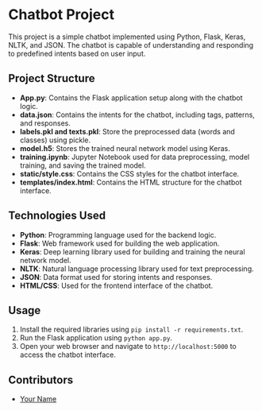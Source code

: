 # Chatbot Project

This project is a simple chatbot implemented using Python, Flask, Keras, NLTK, and JSON. The chatbot is capable of understanding and responding to predefined intents based on user input.

## Project Structure

- **App.py**: Contains the Flask application setup along with the chatbot logic.
- **data.json**: Contains the intents for the chatbot, including tags, patterns, and responses.
- **labels.pkl and texts.pkl**: Store the preprocessed data (words and classes) using pickle.
- **model.h5**: Stores the trained neural network model using Keras.
- **training.ipynb**: Jupyter Notebook used for data preprocessing, model training, and saving the trained model.
- **static/style.css**: Contains the CSS styles for the chatbot interface.
- **templates/index.html**: Contains the HTML structure for the chatbot interface.

## Technologies Used

- **Python**: Programming language used for the backend logic.
- **Flask**: Web framework used for building the web application.
- **Keras**: Deep learning library used for building and training the neural network model.
- **NLTK**: Natural language processing library used for text preprocessing.
- **JSON**: Data format used for storing intents and responses.
- **HTML/CSS**: Used for the frontend interface of the chatbot.

## Usage

1. Install the required libraries using `pip install -r requirements.txt`.
2. Run the Flask application using `python app.py`.
3. Open your web browser and navigate to `http://localhost:5000` to access the chatbot interface.

## Contributors

- [Your Name](https://github.com/umarilly)

